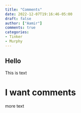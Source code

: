 ```yaml
---
title: "Comments"
date: 2022-12-07T19:16:46-05:00
draft: false
author: ["Aamir"]
comments: true
categories:
- Tinker
- Murphy
---
```


## Hello

This is text

# I want comments

more text
